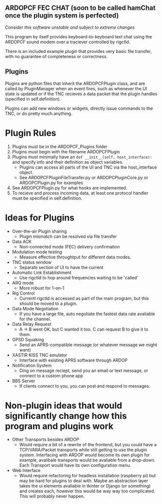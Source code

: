 ## ARDOPCF FEC CHAT (soon to be called hamChat once the plugin system is perfected)

*Consider this software unstable and subject to extreme changes*

This program by itself provides keyboard-to-keyboard text chat using the ARDOPCF sound modem over a traciever controlled by rigctld.

There is an included example plugin that provides very basic file transfer, with no guarantee of completeness or correctness.

## Plugins

Plugins are python files that inherit the ARDOPCFPlugin class, and are called by PluginManager when an event fires,
such as whenever the UI state is updated or if the TNC recieves a data packet that the plugin handles
(specified in self.definition). 

Plugins can add new windows or widgets, directly issue commands to the TNC, or do pretty much anything.

# Plugin Rules
1. Plugins must be in the ARDOPCF_Plugins folder
2. Plugins must begin with the filename ARDOPCFPlugin
3. Plugins must minimally have an `def __init__(self, host_interface):` and specify info and their definition as object variables.
   - Plugins can access all parts of the UI and TNC via the host_interface object.
   - See ARDOPCFPluginFileTransfer.py or ARDOPCPluginCore.py or ARDOPCPlugin.py for examples
1. See ARDOPCFPlugin.py for what hooks are implemented.
2. To recieve and process incoming data, at least one protocol handler must be specified in self.definition.

# Ideas for Plugins
- Over-the-air Plugin sharing
  - Plugin mismatch can be resolved via file transfer
- Data ACK
  - Non-connected mode (FEC) delivery confirmation
- Modulation mode testing
  - Measure effective throughtput for different data modes.
- TNC status window
  - Separate section of UI to have the current
- Automatic Link Establishment
  - Use rigctld to hop around frequencies waiting to be 'called'
- ARQ mode
  - More robust for 1-on-1
- Rig Control
  - Currentl rigctld is accessed as part of the main program, but this should be moved to a plugin.
- Data Mode Negotiation
  - If you have a large file, auto negotiate the fastest data rate avaliable for the channel.
- Data Relay Request
  - A -> B went OK, but C wanted it too. C can request B to give it to them.
- GPSD Squaking
  - Send an APRS-compatible message (or whatever message we might want)
- XASTIR KISS TNC emulator
  - Interface with existing APRS software through ARDOP
- Notification System
  - Ding on message reciept, send you an email or text message, or connect to a custom phone app
- BBS Server
  - If clients connect to you, you can post and respond to messages.

# Non-plugin ideas that would significantly change how this program and plugins work
- Other Transports besides ARDOP
  - Would require a bit of a rewrite of the frontend, but you could have a TCP/VARA/Packet transports while still getting to use the plugin system. Interfacing with ARDOP would become its own plugin for example, avalibale
  transports would be avaliable from a drop-down. Each Transport would have its own configuration menu.
- Web Interface
  - Would require refactoring for headless installation (raspberry pi)
  but may be hard for plugins to deal with. Maybe an abstraction layer
  takes the ui elements avaliable in tkinter or Django (or something)
  and creates each, however this would be way way too complicated.
  This will probably never happen.